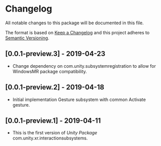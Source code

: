 # Changelog
All notable changes to this package will be documented in this file.

The format is based on [Keep a Changelog](http://keepachangelog.com/en/1.0.0/)
and this project adheres to [Semantic Versioning](http://semver.org/spec/v2.0.0.html).

## [0.0.1-preview.3] - 2019-04-23
- Change dependency on com.unity.subsystemregistration to allow for WindowsMR package compatibility.

## [0.0.1-preview.2] - 2019-04-18
- Initial implementation Gesture subsystem with common Activate gesture.

## [0.0.1-preview.1] - 2019-04-11
- This is the first version of *Unity Package* com.unity.xr.interactionsubsystems.